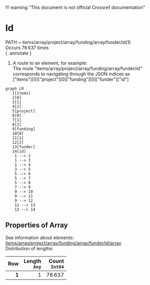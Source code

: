 !!! warning "This document is not official Crossref documentation"
# Id
PATH = items/array/project/array/funding/array/funder/id(1)  
Occurs 76 637 times  
{ .annotate }

1. A route to an element, for example:  
   The route "items/array/project/array/funding/array/funder/id" corresponds to navigating through the JSON indices as  
   ["items"][0]["project"][0]["funding"][0]["funder"]["id"]  

```mermaid
graph LR
   1[items]
   2[0]
   3[1]
   4[2]
   5[project]
   6[0]
   7[1]
   8[2]
   9[funding]
   10[0]
   11[1]
   12[2]
   13[funder]
   14[id]
    1 --> 2
    1 --> 3
    1 --> 4
    3 --> 5
    5 --> 6
    5 --> 7
    5 --> 8
    7 --> 9
    9 --> 10
    9 --> 11
    9 --> 12
    11 --> 13
    13 --> 14
```


## Properties of Array
See information about elements: [items/array/project/array/funding/array/funder/id/array](array/index.md)  
Distribution of lengths:  

| **Row** | **Length**<br>`Any` | **Count**<br>`Int64` |
|--------:|--------------------:|---------------------:|
| **1**   | 1                   | 76 637               |


